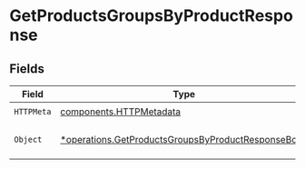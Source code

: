 # GetProductsGroupsByProductResponse


## Fields

| Field                                                                                                                   | Type                                                                                                                    | Required                                                                                                                | Description                                                                                                             |
| ----------------------------------------------------------------------------------------------------------------------- | ----------------------------------------------------------------------------------------------------------------------- | ----------------------------------------------------------------------------------------------------------------------- | ----------------------------------------------------------------------------------------------------------------------- |
| `HTTPMeta`                                                                                                              | [components.HTTPMetadata](../../models/components/httpmetadata.md)                                                      | :heavy_check_mark:                                                                                                      | N/A                                                                                                                     |
| `Object`                                                                                                                | [*operations.GetProductsGroupsByProductResponseBody](../../models/operations/getproductsgroupsbyproductresponsebody.md) | :heavy_minus_sign:                                                                                                      | a list of ConfigGroup objects                                                                                           |